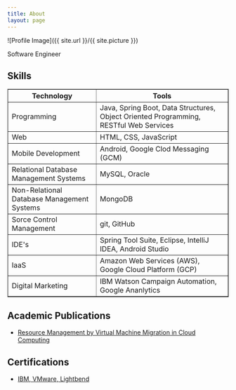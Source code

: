 ```yaml
---
title: About
layout: page
---
```

![Profile Image]({{ site.url }}/{{ site.picture }})

<p>Software Engineer</p>

<h2>Skills</h2>

<table border="1"> 
	<tr> 
		<th>Technology</th> 
		<th>Tools</th> 
	</tr> 
	<tr> 
		<td>Programming</td> 
		<td>Java, Spring Boot, Data Structures, Object Oriented Programming, RESTful Web Services</td> 
	</tr> 
	<tr> 
		<td>Web</td> 
		<td>HTML, CSS, JavaScript</td> 
	</tr> 
	<tr> 
		<td>Mobile Development</td> 
		<td>Android, Google Clod Messaging (GCM)</td> 
	</tr> 
	<tr> 
		<td>Relational Database Management Systems</td> 
		<td>MySQL, Oracle</td> 
	</tr> 
	<tr> 
		<td>Non-Relational Database Management Systems</td> 
		<td>MongoDB</td> 
	</tr> 
	<tr> 
		<td>Sorce Control Management</td> 
		<td>git, GitHub</td> 
	</tr> 
	<tr> 
		<td>IDE's</td> 
		<td>Spring Tool Suite, Eclipse, IntelliJ IDEA, Android Studio</td> 
	</tr> 
	<tr> 
		<td>IaaS</td> 
		<td>Amazon Web Services (AWS), Google Cloud Platform (GCP)</td> 
	</tr> 
	<tr> 
		<td>Digital Marketing</td> 
		<td>IBM Watson Campaign Automation, Google Ananlytics</td> 
	</tr> 
</table>

<h2>Academic Publications</h2>

<ul>
	<li><a href="https://ijcsmc.com/docs/papers/December2015/V4I12201568.pdf">Resource Management by Virtual Machine Migration in Cloud Computing</a></li>
</ul>

<h2>Certifications</h2>

<ul>
	<li><a href="https://www.youracclaim.com/users/anantha-raju-c">IBM, VMware, Lightbend</a></li>
</ul>